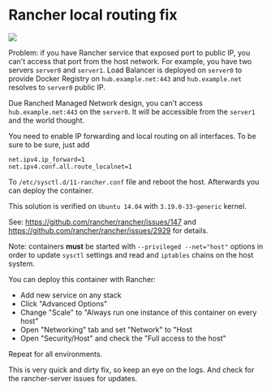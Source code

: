 # Rancher local routing fix

[![](https://badge.imagelayers.io/yopp/rancher-localroute:latest.svg)](https://imagelayers.io/?images=yopp/rancher-localroute:latest 'Get your own badge on imagelayers.io')

Problem: if you have Rancher service that exposed port to public IP, you can't
access that port from the host network. For example, you have two servers
`server0` and `server1`. Load Balancer is deployed on `server0` to provide
Docker Registry on `hub.example.net:443` and `hub.example.net` resolves to `server0`
public IP.

Due Ranched Managed Network design, you can't access `hub.example.net:443` on
the `server0`. It will be accessible from the `server1` and the world thought.

You need to enable IP forwarding and local routing on all interfaces. To be
sure to be sure, just add

````
net.ipv4.ip_forward=1
net.ipv4.conf.all.route_localnet=1
````

To `/etc/sysctl.d/11-rancher.conf` file and reboot the host. Afterwards you
can deploy the container.

This solution is verified on `Ubuntu 14.04` with `3.19.0-33-generic` kernel.

See: <https://github.com/rancher/rancher/issues/147> and
<https://github.com/rancher/rancher/issues/2929> for details.

Note: containers **must** be started with `--privileged --net="host"` options in
order to update `sysctl` settings and read and `iptables` chains on the
host system.

You can deploy this container with Rancher:

  * Add new service on any stack
  * Click "Advanced Options"
  * Change "Scale" to "Always run one instance of this container on every host"
  * Open "Networking" tab and set "Network" to "Host
  * Open "Security/Host" and check the "Full access to the host"

Repeat for all environments.

This is very quick and dirty fix, so keep an eye on the logs. And check for
the rancher-server issues for updates.

